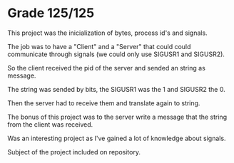 # Grade 125/125

This project was the inicialization of bytes, process id's and signals.

The job was to have a "Client" and a "Server" that could could communicate through
signals (we could only use SIGUSR1 and SIGUSR2).

So the client received the pid of the server and sended an string as message.

The string was sended by bits, the SIGUSR1 was the 1 and SIGUSR2 the 0.

Then the server had to receive them and translate again to string.

The bonus of this project was to the server write a message that the string from the client was received.

Was an interesting project as I've gained a lot of knowledge about signals.

Subject of the project included on repository.
